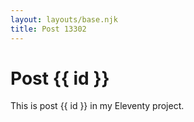 ```yaml
---
layout: layouts/base.njk
title: Post 13302
---
```


# Post {{ id }}

This is post {{ id }} in my Eleventy project.

